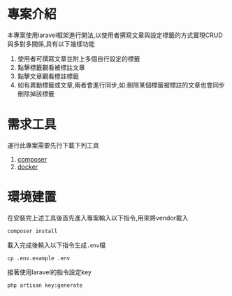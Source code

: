 # 專案介紹
本專案使用laravel框架進行開法,以使用者撰寫文章與設定標籤的方式實現CRUD與多對多關係,具有以下幾樣功能
1. 使用者可撰寫文章並附上多個自行設定的標籤
2. 點擊標籤觀看被標註文章
3. 點擊文章觀看標註標籤
4. 如有異動標籤或文章,兩者會進行同步,如:刪除某個標籤被標註的文章也會同步刪除掉該標籤
# 需求工具
運行此專案需要先行下載下列工具
1. [composer](https://getcomposer.org/download/)
2. [docker](https://www.docker.com/)
# 環境建置
在安裝完上述工具後首先進入專案輸入以下指令,用來將vendor載入
```
composer install
```
載入完成後輸入以下指令生成```.env```檔
```
cp .env.example .env
```
接著使用laravel的指令設定key
```
php artisan key:generate
```
